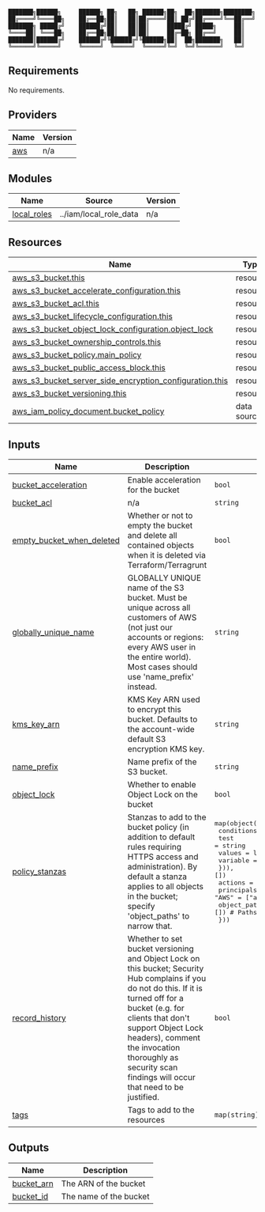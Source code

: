 ```
███████╗██████╗     ██████╗ ██╗   ██╗ ██████╗██╗  ██╗███████╗████████╗
██╔════╝╚════██╗    ██╔══██╗██║   ██║██╔════╝██║ ██╔╝██╔════╝╚══██╔══╝
███████╗ █████╔╝    ██████╔╝██║   ██║██║     █████╔╝ █████╗     ██║   
╚════██║ ╚═══██╗    ██╔══██╗██║   ██║██║     ██╔═██╗ ██╔══╝     ██║   
███████║██████╔╝    ██████╔╝╚██████╔╝╚██████╗██║  ██╗███████╗   ██║   
╚══════╝╚═════╝     ╚═════╝  ╚═════╝  ╚═════╝╚═╝  ╚═╝╚══════╝   ╚═╝   
```
<!-- BEGIN_TF_DOCS -->
## Requirements

No requirements.

## Providers

| Name | Version |
|------|---------|
| <a name="provider_aws"></a> [aws](#provider\_aws) | n/a |

## Modules

| Name | Source | Version |
|------|--------|---------|
| <a name="module_local_roles"></a> [local\_roles](#module\_local\_roles) | ../iam/local_role_data | n/a |

## Resources

| Name | Type |
|------|------|
| [aws_s3_bucket.this](https://registry.terraform.io/providers/hashicorp/aws/latest/docs/resources/s3_bucket) | resource |
| [aws_s3_bucket_accelerate_configuration.this](https://registry.terraform.io/providers/hashicorp/aws/latest/docs/resources/s3_bucket_accelerate_configuration) | resource |
| [aws_s3_bucket_acl.this](https://registry.terraform.io/providers/hashicorp/aws/latest/docs/resources/s3_bucket_acl) | resource |
| [aws_s3_bucket_lifecycle_configuration.this](https://registry.terraform.io/providers/hashicorp/aws/latest/docs/resources/s3_bucket_lifecycle_configuration) | resource |
| [aws_s3_bucket_object_lock_configuration.object_lock](https://registry.terraform.io/providers/hashicorp/aws/latest/docs/resources/s3_bucket_object_lock_configuration) | resource |
| [aws_s3_bucket_ownership_controls.this](https://registry.terraform.io/providers/hashicorp/aws/latest/docs/resources/s3_bucket_ownership_controls) | resource |
| [aws_s3_bucket_policy.main_policy](https://registry.terraform.io/providers/hashicorp/aws/latest/docs/resources/s3_bucket_policy) | resource |
| [aws_s3_bucket_public_access_block.this](https://registry.terraform.io/providers/hashicorp/aws/latest/docs/resources/s3_bucket_public_access_block) | resource |
| [aws_s3_bucket_server_side_encryption_configuration.this](https://registry.terraform.io/providers/hashicorp/aws/latest/docs/resources/s3_bucket_server_side_encryption_configuration) | resource |
| [aws_s3_bucket_versioning.this](https://registry.terraform.io/providers/hashicorp/aws/latest/docs/resources/s3_bucket_versioning) | resource |
| [aws_iam_policy_document.bucket_policy](https://registry.terraform.io/providers/hashicorp/aws/latest/docs/data-sources/iam_policy_document) | data source |

## Inputs

| Name | Description | Type | Default | Required |
|------|-------------|------|---------|:--------:|
| <a name="input_bucket_acceleration"></a> [bucket\_acceleration](#input\_bucket\_acceleration) | Enable acceleration for the bucket | `bool` | `false` | no |
| <a name="input_bucket_acl"></a> [bucket\_acl](#input\_bucket\_acl) | n/a | `string` | `null` | no |
| <a name="input_empty_bucket_when_deleted"></a> [empty\_bucket\_when\_deleted](#input\_empty\_bucket\_when\_deleted) | Whether or not to empty the bucket and delete all contained objects when it is deleted via Terraform/Terragrunt | `bool` | `false` | no |
| <a name="input_globally_unique_name"></a> [globally\_unique\_name](#input\_globally\_unique\_name) | GLOBALLY UNIQUE name of the S3 bucket. Must be unique across all customers of AWS (not just our accounts or regions: every AWS user in the entire world). Most cases should use 'name\_prefix' instead. | `string` | `null` | no |
| <a name="input_kms_key_arn"></a> [kms\_key\_arn](#input\_kms\_key\_arn) | KMS Key ARN used to encrypt this bucket. Defaults to the account-wide default S3 encryption KMS key. | `string` | `"aws/s3"` | no |
| <a name="input_name_prefix"></a> [name\_prefix](#input\_name\_prefix) | Name prefix of the S3 bucket. | `string` | n/a | yes |
| <a name="input_object_lock"></a> [object\_lock](#input\_object\_lock) | Whether to enable Object Lock on the bucket | `bool` | `true` | no |
| <a name="input_policy_stanzas"></a> [policy\_stanzas](#input\_policy\_stanzas) | Stanzas to add to the bucket policy (in addition to default rules requiring HTTPS access and administration). By default a stanza applies to all objects in the bucket; specify 'object\_paths' to narrow that. | <pre>map(object({<br/>    conditions = optional(list(object({<br/>      test     = string<br/>      values   = list(string)<br/>      variable = string<br/>    })), [])<br/>    actions      = set(string)<br/>    principals   = map(set(string))          # E.g. "AWS" = ["arn:aws:iam:foobar"]<br/>    object_paths = optional(set(string), []) # Paths within the bucket, e.g. ["/foo/*"]<br/>  }))</pre> | `{}` | no |
| <a name="input_record_history"></a> [record\_history](#input\_record\_history) | Whether to set bucket versioning and Object Lock on this bucket; Security Hub complains if you do not do this. If it is turned off for a bucket (e.g. for clients that don't support Object Lock headers), comment the invocation thoroughly as security scan findings will occur that need to be justified. | `bool` | `true` | no |
| <a name="input_tags"></a> [tags](#input\_tags) | Tags to add to the resources | `map(string)` | `{}` | no |

## Outputs

| Name | Description |
|------|-------------|
| <a name="output_bucket_arn"></a> [bucket\_arn](#output\_bucket\_arn) | The ARN of the bucket |
| <a name="output_bucket_id"></a> [bucket\_id](#output\_bucket\_id) | The name of the bucket |
<!-- END_TF_DOCS -->